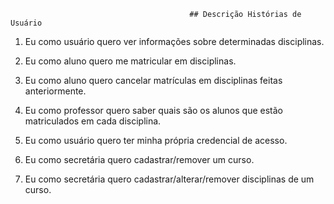                                             ## Descrição Histórias de Usuário

1) Eu como usuário quero ver informações sobre determinadas disciplinas. 

2) Eu como aluno quero me matricular em disciplinas.

3) Eu como aluno quero cancelar matrículas em disciplinas feitas anteriormente.

4) Eu como professor quero saber quais são os alunos que estão matriculados em cada disciplina.

5) Eu como usuário quero ter minha própria credencial de acesso.

6) Eu como secretária quero cadastrar/remover um curso.

7) Eu como secretária quero cadastrar/alterar/remover disciplinas de um curso.